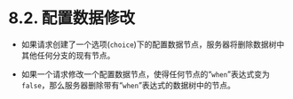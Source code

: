 # 8.2. 配置数据修改
- 如果请求创建了一个选项(`choice`)下的配置数据节点，服务器将删除数据树中其他任何分支的现有节点。

- 如果一个请求修改一个配置数据节点，使得任何节点的“`when`”表达式变为`false`，那么服务器删除带有“`when`”表达式的数据树中的节点。

